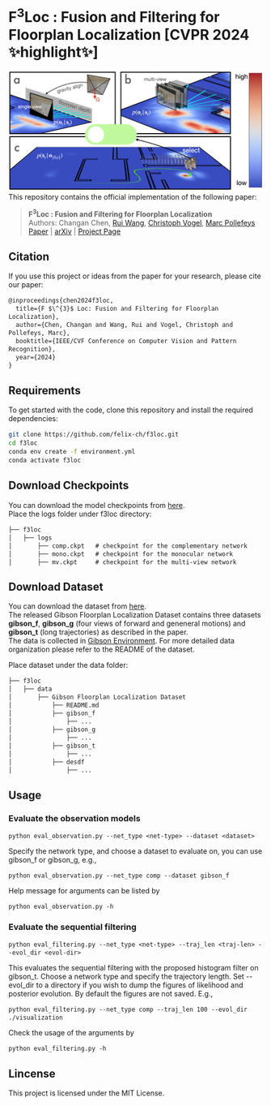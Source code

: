 <div align= "left">
    <h1>F<sup>3</sup>Loc : Fusion and Filtering for Floorplan Localization [CVPR 2024 ✨highlight✨]
    </h1>
</div>

![teaser](./teaser.png "teaser")
This repository contains the official implementation of the following paper:

> **F<sup>3</sup>Loc : Fusion and Filtering for Floorplan Localization**<br>
> Authors: Changan Chen, [Rui Wang](https://rui2016.github.io), [Christoph Vogel](https://www.microsoft.com/en-us/research/people/chvogel), [Marc Pollefeys](https://people.inf.ethz.ch/marc.pollefeys/)<br>
> [Paper](https://arxiv.org/pdf/2403.03370.pdf) | [arXiv](https://arxiv.org/abs/2403.03370) | [Project Page](https://felix-ch.github.io/f3loc-page/)

## Citation
If you use this project or ideas from the paper for your research, please cite our paper:
```
@inproceedings{chen2024f3loc,
  title={F $\^{3}$ Loc: Fusion and Filtering for Floorplan Localization},
  author={Chen, Changan and Wang, Rui and Vogel, Christoph and Pollefeys, Marc},
  booktitle={IEEE/CVF Conference on Computer Vision and Pattern Recognition},
  year={2024}
}
```

## Requirements
To get started with the code, clone this repository and install the required dependencies:
```bash
git clone https://github.com/felix-ch/f3loc.git
cd f3loc
conda env create -f environment.yml
conda activate f3loc
```

## Download Checkpoints
You can download the model checkpoints from [here](https://drive.google.com/drive/folders/1-TDlM9hjeODizeebgfPx7zWez0XPYCKm?usp=sharing).\
Place the logs folder under f3loc directory:
```
├── f3loc 
│   ├── logs
│       ├── comp.ckpt   # checkpoint for the complementary network 
│       ├── mono.ckpt   # checkpoint for the monocular network 
│       ├── mv.ckpt     # checkpoint for the multi-view network 
```

## Download Dataset
You can download the dataset from [here](https://libdrive.ethz.ch/index.php/s/dvKdj8WhmZuIaNw).\
The released Gibson Floorplan Localization Dataset contains three datasets <b>gibson_f</b>, <b>gibson_g</b> (four views of forward and geneneral motions) and <b>gibson_t</b> (long trajectories) as described in the paper.\
The data is collected in [Gibson Environment](https://github.com/StanfordVL/GibsonEnv).
For more detailed data organization please refer to the README of the dataset.

Place dataset under the data folder:
```
├── f3loc 
│   ├── data
│       ├── Gibson Floorplan Localization Dataset
│           ├── README.md
│           ├── gibson_f
│               ├── ...
│           ├── gibson_g
│               ├── ...
│           ├── gibson_t
│               ├── ...
│           ├── desdf
│               ├── ...
```

## Usage
### Evaluate the observation models
```
python eval_observation.py --net_type <net-type> --dataset <dataset> 
```
Specify the network type, and choose a dataset to evaluate on, you can use gibson_f or gibson_g, e.g., 
```
python eval_observation.py --net_type comp --dataset gibson_f
```
Help message for arguments can be listed by
```
python eval_observation.py -h
```
### Evaluate the sequential filtering
```
python eval_filtering.py --net_type <net-type> --traj_len <traj-len> --evol_dir <evol-dir>
```
This evaluates the sequential filtering with the proposed histogram filter on gibson_t. Choose a network type and specify the trajectory length. Set --evol_dir to a directory if you wish to dump the figures of likelihood and posterior evolution. By default the figures are not saved. E.g.,
```
python eval_filtering.py --net_type comp --traj_len 100 --evol_dir ./visualization
```
Check the usage of the arguments by
```
python eval_filtering.py -h
```
## Lincense
This project is licensed under the MIT License.